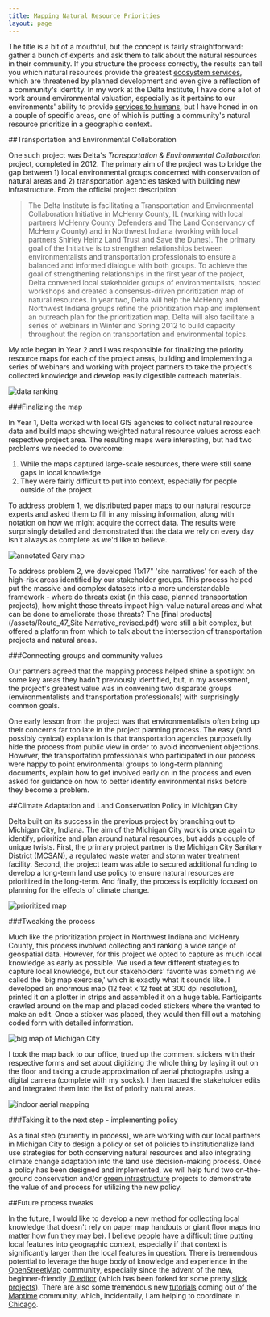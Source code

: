 ```yaml
---
title: Mapping Natural Resource Priorities
layout: page
---
```


The title is a bit of a mouthful, but the concept is fairly straightforward: gather a bunch of experts and ask them to talk about the natural resources in their community. If you structure the process correctly, the results can tell you which natural resources provide the greatest [ecosystem services](http://en.wikipedia.org/wiki/Ecosystem_services), which are threatened by planned development and even give a reflection of a community's identity. In my work at the Delta Institute, I have done a lot of work around environmental valuation, especially as it pertains to our environments' ability to provide [services to humans](http://www.unep.org/maweb/en/index.aspx), but I have honed in on a couple of specific areas, one of which is putting a community's natural resource prioritize in a geographic context. 

##Transportation and Environmental Collaboration 

One such project was Delta's *Transportation & Environmental Collaboration* project, completed in 2012. The primary aim of the project was to bridge the gap between 1) local environmental groups concerned with conservation of natural areas and 2) transportation agencies tasked with building new infrastructure. From the official project description: 

>The Delta Institute is facilitating a Transportation and Environmental Collaboration Initiative in McHenry County, IL (working with local partners McHenry County Defenders and The Land Conservancy of McHenry County) and in Northwest Indiana (working with local partners Shirley Heinz Land Trust and Save the Dunes). The primary goal of the Initiative is to strengthen relationships between environmentalists and transportation professionals to ensure a balanced and informed dialogue with both groups. To achieve the goal of strengthening relationships in the first year of the project, Delta convened local stakeholder groups of environmentalists, hosted workshops and created a consensus-driven prioritization map of natural resources. In year two, Delta will help the McHenry and Northwest Indiana groups refine the prioritization map and implement an outreach plan for the prioritization map. Delta will also facilitate a series of webinars in Winter and Spring 2012 to build capacity throughout the region on transportation and environmental topics. 

My role began in Year 2 and I was responsible for finalizing the priority resource maps for each of the project areas, building and implementing a series of webinars and working with project partners to take the project's collected knowledge and develop easily digestible outreach materials. 

![data ranking](/assets/NWI_GIS_ranking_slide.png)

###Finalizing the map

In Year 1, Delta worked with local GIS agencies to collect natural resource data and build maps showing weighted natural resource values across each respective project area. The resulting maps were interesting, but had two problems we needed to overcome: 

1. While the maps captured large-scale resources, there were still some gaps in local knowledge
2. They were fairly difficult to put into context, especially for people outside of the project

To address problem 1, we distributed paper maps to our natural resource experts and asked them to fill in any missing information, along with notation on how we might acquire the correct data. The results were surprisingly detailed and demonstrated that the data we rely on every day isn't always as complete as we'd like to believe.

![annotated Gary map](/assets/gary_mod.jpg) 

To address problem 2, we developed 11x17" 'site narratives' for each of the high-risk areas identified by our stakeholder groups. This process helped put the massive and complex datasets into a more understandable framework - where do threats exist (in this case, planned transportation projects), how might those threats impact high-value natural areas and what can be done to ameliorate those threats? The [final products](/assets/Route_47_Site Narrative_revised.pdf) were still a bit complex, but offered a platform from which to talk about the intersection of transportation projects and natural areas. 

###Connecting groups and community values

Our partners agreed that the mapping process helped shine a spotlight on some key areas they hadn't previously identified, but, in my assessment, the project's greatest value was in convening two disparate groups (environmentalists and transportation professionals) with surprisingly common goals. 

One early lesson from the project was that environmentalists often bring up their concerns far too late in the project planning process. The easy (and possibly cynical) explanation is that transportation agencies purposefully hide the process from public view in order to avoid inconvenient objections. However, the transportation professionals who participated in our process were happy to point environmental groups to long-term planning documents, explain how to get involved early on in the process and even asked for guidance on how to better identify environmental risks before they become a problem.

##Climate Adaptation and Land Conservation Policy in Michigan City

Delta built on its success in the previous project by branching out to Michigan City, Indiana. The aim of the Michigan City work is once again to identify, prioritize and plan around natural resources, but adds a couple of unique twists. First, the primary project partner is the Michigan City Sanitary District (MCSAN), a regulated waste water and storm water treatment facility. Second, the project team was able to secured additional funding to develop a long-term land use policy to ensure natural resources are prioritized in the long-term. And finally, the process is explicitly focused on planning for the effects of climate change. 

![prioritized map](/assets/GI_MC.jpg)

###Tweaking the process 

Much like the prioritization project in Northwest Indiana and McHenry County, this process involved collecting and ranking a wide range of geospatial data. However, for this project we opted to capture as much local knowledge as early as possible. We used a few different strategies to capture local knowledge, but our stakeholders' favorite was something we called the 'big map exercise,' which is exactly what it sounds like. I developed an enormous map (12 feet x 12 feet at 300 dpi resolution), printed it on a plotter in strips and assembled it on a huge table. Participants crawled around on the map and placed coded stickers where the wanted to make an edit. Once a sticker was placed, they would then fill out a matching coded form with detailed information. 

![big map of Michigan City](/assets/MC_big_map1.jpg) 

I took the map back to our office, trued up the comment stickers with their respective forms and set about digitizing the whole thing by laying it out on the floor and taking a crude approximation of aerial photographs using a digital camera (complete with my socks). I then traced the stakeholder edits and integrated them into the list of priority natural areas.

 ![indoor aerial mapping](/assets/indoor_aerial_map.jpg)

###Taking it to the next step - implementing policy

As a final step (currently in process), we are working with our local partners in Michigan City to design a policy or set of policies to institutionalize land use strategies for both conserving natural resources and also integrating climate change adaptation into the land use decision-making process. Once a policy has been designed and implemented, we will help fund two on-the-ground conservation and/or [green infrastructure](http://www.epa.gov/greeninfrastructure/) projects to demonstrate the value of and process for utilizing the new policy.  

##Future process tweaks

In the future, I would like to develop a new method for collecting local knowledge that doesn't rely on paper map handouts or giant floor maps (no matter how fun they may be). I believe people have a difficult time putting local features into geographic context, especially if that context is significantly larger than the local features in question. There is tremendous potential to leverage the huge body of knowledge and experience in the [OpenStreetMap](http://www.openstreetmap.org/#map=14/38.8728/-120.4481&layers=N) community, especially since the advent of the new, beginner-friendly [iD editor](https://github.com/openstreetmap/iD) (which has been forked for some pretty [slick projects](http://labs.strava.com/slide/)). There are also some tremendous new [tutorials](https://github.com/maptime/osm-101) coming out of the [Maptime](http://maptime.github.io/) community, which, incidentally, I am helping to coordinate in [Chicago](https://twitter.com/maptimeCHI).  
